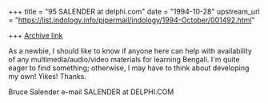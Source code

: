 +++
title = "95 SALENDER at delphi.com"
date = "1994-10-28"
upstream_url = "https://list.indology.info/pipermail/indology/1994-October/001492.html"

+++
[Archive link](https://list.indology.info/pipermail/indology/1994-October/001492.html)

As a newbie, I should like to know if anyone here can help with 
availability of any multimedia/audio/video materials for learning
Bengali.  I'm quite eager to find something; otherwise, I may have
to think about developing my own! Yikes!
Thanks.

Bruce Salender
e-mail SALENDER at DELPHI.COM





